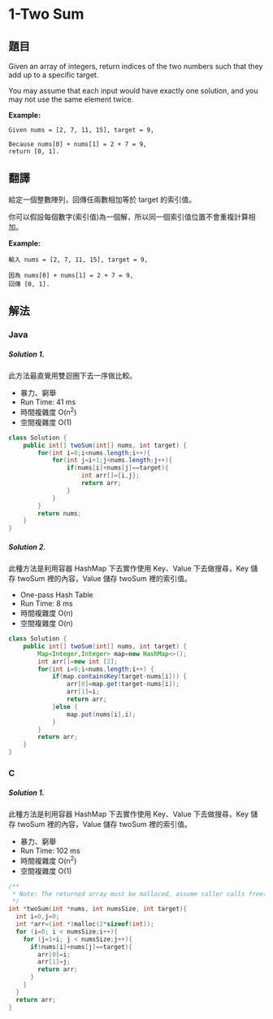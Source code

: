 # 1-Two Sum

## 題目

Given an array of integers, return indices of the two numbers such that they add up to a specific target.

You may assume that each input would have exactly one solution, and you may not use the same element twice.

**Example:**
```
Given nums = [2, 7, 11, 15], target = 9,

Because nums[0] + nums[1] = 2 + 7 = 9,
return [0, 1].
```
## 翻譯

給定一個整數陣列，回傳任兩數相加等於 target 的索引值。

你可以假設每個數字(索引值)為一個解，所以同一個索引值位置不會重複計算相加。

**Example:**
```
輸入 nums = [2, 7, 11, 15], target = 9,

因為 nums[0] + nums[1] = 2 + 7 = 9,
回傳 [0, 1].
```

## 解法

### Java

##### Solution 1.

此方法最直覺用雙迴圈下去一序做比較。

- 暴力、窮舉
- Run Time:	41 ms
- 時間複雜度 O(n<sup>2</sup>)
- 空間複雜度 O(1)

```java
class Solution {
    public int[] twoSum(int[] nums, int target) {
        for(int i=0;i<nums.length;i++){
            for(int j=i+1;j<nums.length;j++){
                if(nums[i]+nums[j]==target){
                    int arr[]={i,j};
                    return arr; 
                }
            }
        }
		return nums;
    }
}
```

##### Solution 2.

此種方法是利用容器 HashMap 下去實作使用 Key、Value 下去做搜尋，Key 儲存 twoSum 裡的內容，Value 儲存 twoSum 裡的索引值。

- One-pass Hash Table
- Run Time:	8 ms
- 時間複雜度 O(n)
- 空間複雜度 O(n)

```java
class Solution {
    public int[] twoSum(int[] nums, int target) {
        Map<Integer,Integer> map=new HashMap<>();
		int arr[]=new int [2];
		for(int i=0;i<nums.length;i++) {
			if(map.containsKey(target-nums[i])) {
				arr[0]=map.get(target-nums[i]);
				arr[1]=i;
				return arr;
			}else {
				map.put(nums[i],i);
			}
		}
		return arr;
    }
}
```

### C

##### Solution 1.

此種方法是利用容器 HashMap 下去實作使用 Key、Value 下去做搜尋，Key 儲存 twoSum 裡的內容，Value 儲存 twoSum 裡的索引值。

- 暴力、窮舉
- Run Time:	102 ms
- 時間複雜度 O(n<sup>2</sup>)
- 空間複雜度 O(1)

```c
/**
 * Note: The returned array must be malloced, assume caller calls free().
 */
int *twoSum(int *nums, int numsSize, int target){
  int i=0,j=0;
  int *arr=(int *)malloc(2*sizeof(int));
  for (i=0; i < numsSize;i++){
    for (j=1+i; j < numsSize;j++){
      if(nums[i]+nums[j]==target){
        arr[0]=i;
        arr[1]=j;
        return arr;
      }
    }
  }
  return arr;
}
```
